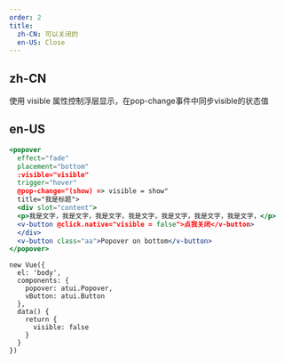 ```yaml
---
order: 2
title:
  zh-CN: 可以关闭的
  en-US: Close
---
```


## zh-CN

使用 visible 属性控制浮层显示，在pop-change事件中同步visible的状态值

## en-US


````jsx
<popover
  effect="fade"
  placement="bottom"
  :visible="visible"
  trigger="hover"
  @pop-change="(show) => visible = show"
  title="我是标题">
  <div slot="content">
  <p>我是文字，我是文字，我是文字，我是文字，我是文字，我是文字，我是文字，</p>
  <v-button @click.native="visible = false">点我关闭</v-button>
  </div>
  <v-button class="aa">Popover on bottom</v-button>
</popover>
````

````vue-script
new Vue({
  el: 'body',
  components: {
    popover: atui.Popover,
    vButton: atui.Button
  },
  data() {
    return {
      visible: false
    }
  }
})
````
